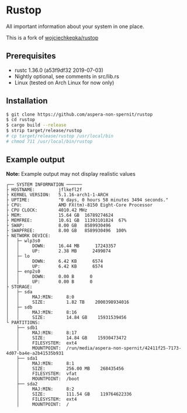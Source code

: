 # Rustop
All important information about your system in one place.

This is a fork of [wojciechkepka/rustop](https://github.com/wojciechkepka/rustop)

## Prerequisites

- rustc 1.36.0 (a53f9df32 2019-07-03)
- Nightly optional, see comments in src/lib.rs
- Linux (tested on Arch Linux for now only)

## Installation

```bash
$ git clone https://github.com/aspera-non-spernit/rustop
$ cd rustop
$ cargo build --release
$ strip target/release/rustop
# cp target/release/rustop /usr/local/bin
# chmod 711 /usr/local/bin/rustop
```
## Example output

**Note:** Example output may not display realistic values

    ┌── SYSTEM INFORMATION ──────
    ├ HOSTNAME:         jflkefl2f
    ├ KERNEL VERSION:   5.1.16-arch1-1-ARCH
    ├ UPTIME:           "0 days, 0 hours 58 minutes 3494 seconds."
    ├ CPU:              AMD FX(tm)-8150 Eight-Core Processor
    ├ CPU CLOCK:        4010.42 MHz
    ├ MEM:              15.64 GB  16789274624
    ├ MEMFREE:          10.61 GB  11393101824  67%
    ├ SWAP:             8.00 GB   8589930496
    ├ SWAPFREE:         8.00 GB   8589930496  100%
    ├ NETWORK DEVICE: 
    │   ├─ wlp3s0
    │   │     DOWN:     16.44 MB      17243357
    │   │     UP:       2.38 MB      2499074
    │   ├─ lo
    │   │     DOWN:     6.42 KB      6574
    │   │     UP:       6.42 KB      6574
    │   ├─ enp2s0
    │   │     DOWN:     0.00 B      0
    │   │     UP:       0.00 B      0
    ├ STORAGE:         
    │   ├─ sda
    │   │     MAJ:MIN:     8:0
    │   │     SIZE:        1.82 TB    2000398934016      
    │   ├─ sdb
    │   │     MAJ:MIN:     8:16
    │   │     SIZE:        14.84 GB    15931539456
    └ PARTITIONS: 
        ├── sdb1
        │     MAJ:MIN:     8:17
        │     SIZE:        14.84 GB    15930473472
        │     FILESYSTEM:  ext4
        │     MOUNTPOINT:  /run/media/aspera-non-spernit/42411f25-7173-4d07-ba4e-a2b41535b931
        ├── sda1
        │     MAJ:MIN:     8:1
        │     SIZE:        256.00 MB    268435456
        │     FILESYSTEM:  vfat
        │     MOUNTPOINT:  /boot
        ├── sda2
        │     MAJ:MIN:     8:2
        │     SIZE:        111.54 GB    119764622336
        │     FILESYSTEM:  ext4
        │     MOUNTPOINT:  /
